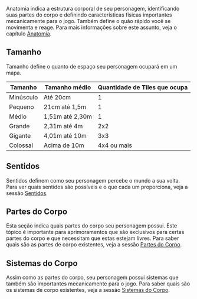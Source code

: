 Anatomia indica a estrutura corporal de seu personagem, identificando suas partes do corpo e definindo características físicas importantes mecanicamente para o jogo. Também define o quão rápido você se movimenta e reage. Para mais informações sobre este assunto, veja o capítulo [Anatomia](../rules/anatomy/index.md).

## Tamanho
Tamanho define o quanto de espaço seu personagem ocupará em um mapa.

| Tamanho   | Tamanho médio   | Quantidade de Tiles que ocupa |
| --------- | --------------- | ----------------------------- |
| Minúsculo | Até 20cm        | 1                             |
| Pequeno   | 21cm até 1,5m   | 1                             |
| Médio     | 1,51m até 2,30m | 1                             |
| Grande    | 2,31m até 4m    | 2x2                           |
| Gigante   | 4,01m até 10m   | 3x3                           |
| Colossal  | Acima de 10m    | 4x4 ou mais                   |

## Sentidos
Sentidos definem como seu personagem percebe o mundo a sua volta. Para ver quais sentidos são possíveis e o que cada um proporciona, veja a sessão [Sentidos](../rules/anatomy/senses.md).

## Partes do Corpo
Esta seção indica quais partes do corpo seu personagem possui. Este tópico é importante para aprimoramentos que são exclusivos para certas partes do corpo e que necessitam que estas estejam livres.  Para saber quais são as partes de corpo existentes, veja a sessão [Partes do Corpo](../rules/anatomy/body.md#partes-do-corpo).

## Sistemas do Corpo
Assim como as partes do corpo, seu personagem possui sistemas que também são importantes mecanicamente para o jogo. Para saber quais são os sistemas de corpo existentes, veja a sessão [Sistemas do Corpo](../rules/anatomy/body.md#sistemas-do-corpo).
